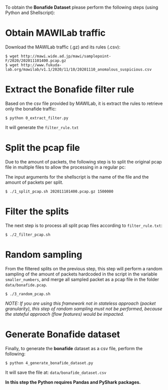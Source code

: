 To obtain the **Bonafide Dataset** please perform the following steps (using Python and Shellscript):


# Obtain MAWILab traffic
Download the MAWILab traffic (.gz) and its rules (.csv):

```
$ wget http://mawi.wide.ad.jp/mawi/samplepoint-F/2020/202011101400.pcap.gz
$ wget http://www.fukuda-lab.org/mawilab/v1.1/2020/11/10/20201110_anomalous_suspicious.csv
```

# Extract the Bonafide filter rule
Based on the csv file provided by MAWILab, it is extract the rules to retrieve only the bonafide traffic:

```
$ python 0_extract_filter.py
```

It will generate the ```filter_rule.txt```

# Split the pcap file
Due to the amount of packets, the following step is to split the original pcap file in multiple files to allow the processing in a regular pc:

The input arguments for the shellscript is the name of the file and the amount of packets per split.

```
$ ./1_split_pcap.sh 202011101400.pcap.gz 1500000
```

# Filter the splits

The next step is to process all split pcap files according to ```filter_rule.txt```:

```
$ ./2_filter_pcap.sh
```

# Random sampling

From the filtered splits on the previous step, this step will perform a random sampling of the amount of packets hardcoded in the script in the variable ```smaller_numbers```, and merge all sampled packet as a pcap file in the folder ```data/bonafide.pcap```.

```
$ ./3_random_pcap.sh
```

_NOTE: If you are using this framework not in stateless approach (packet granularity), this step of random sampling must not be performed, because the stateful approach (flow features) would be impacted._

# Generate **Bonafide** dataset

Finally, to generate the **bonafide** dataset as a csv file, perform the following:

```
$ python 4_generate_bonafide_dataset.py
```

It will save the file at: ```data/bonafide_dataset.csv```

__In this step the Python requires Pandas and PyShark packages.__

